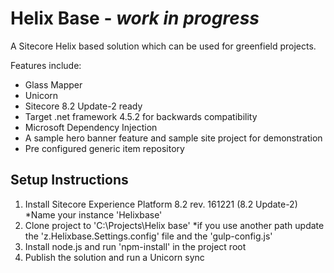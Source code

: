 # Helix Base - *work in progress*
A Sitecore Helix based solution which can be used for greenfield projects.

Features include:


* Glass Mapper
* Unicorn
* Sitecore 8.2 Update-2 ready
* Target .net framework 4.5.2 for backwards compatibility
* Microsoft Dependency Injection
* A sample hero banner feature and sample site project for demonstration
* Pre configured generic item repository

## Setup Instructions
1. Install Sitecore Experience Platform 8.2 rev. 161221 (8.2 Update-2) *Name your instance 'Helixbase'
2. Clone project to 'C:\Projects\Helix base' *if you use another path update the 'z.Helixbase.Settings.config' file and the 'gulp-config.js'
3. Install node.js and run 'npm-install' in the project root
4. Publish the solution and run a Unicorn sync
